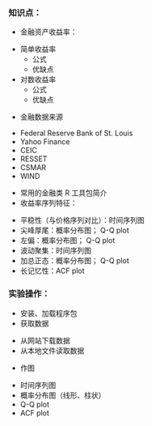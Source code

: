 ### 知识点：
+ 金融资产收益率：
 - 简单收益率
     - 公式
	 - 优缺点
 - 对数收益率
	 - 公式
	 - 优缺点
+ 金融数据来源
 - Federal Reserve Bank of St. Louis
 - Yahoo Finance
 - CEIC
 - RESSET
 - CSMAR
 - WIND
+ 常用的金融类 R 工具包简介
+ 收益率序列特征：
 - 平稳性（与价格序列对比）：时间序列图
 - 尖峰厚尾：概率分布图； Q-Q plot
 - 左偏：概率分布图； Q-Q plot
 - 波动聚集：时间序列图
 - 加总正态：概率分布图； Q-Q plot
 - 长记忆性：ACF plot
 
### 实验操作：
+ 安装、加载程序包
+ 获取数据
 - 从网站下载数据
 - 从本地文件读取数据
+ 作图
 - 时间序列图
 - 概率分布图（线形、柱状）
 - Q-Q plot
 - ACF plot


